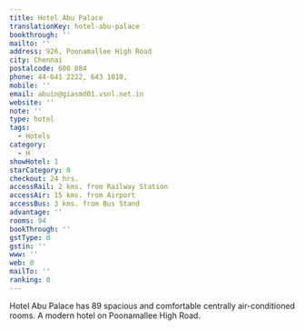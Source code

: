 ```yaml
---
title: Hotel Abu Palace
translationKey: hotel-abu-palace
bookthrough: ''
mailto: ''
address: 926, Poonamallee High Road
city: Chennai
postalcode: 600 084
phone: 44-641 2222, 643 1010,
mobile: ''
email: abuin@giasmd01.vsnl.net.in
website: ''
note: ''
type: hotel
tags:
  - Hotels
category:
  - H
showHotel: 1
starCategory: 0
checkout: 24 hrs.
accessRail: 2 kms. from Railway Station
accessAir: 15 kms. from Airport
accessBus: 3 kms. from Bus Stand
advantage: ''
rooms: 94
bookThrough: ''
gstType: 0
gstin: ''
www: ''
web: 0
mailTo: ''
ranking: 0
---
```







Hotel Abu Palace has 89 spacious and comfortable centrally air-conditioned rooms. A modern hotel on Poonamallee High Road.